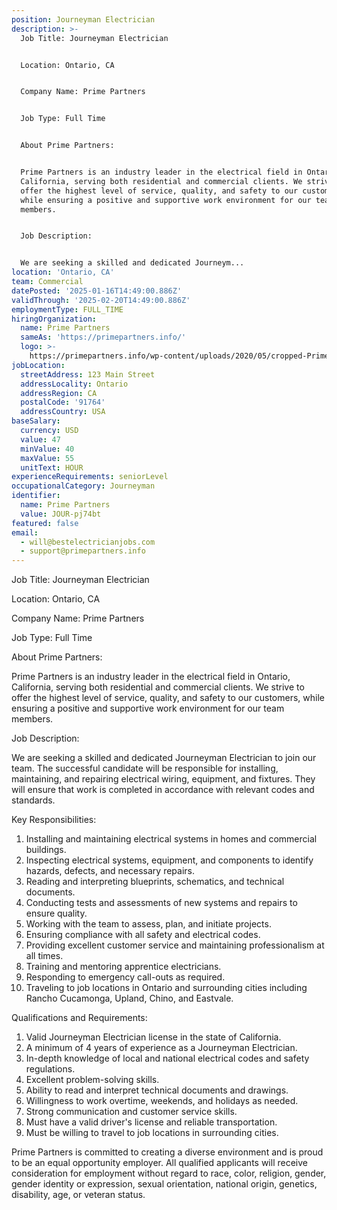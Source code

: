 ```yaml
---
position: Journeyman Electrician
description: >-
  Job Title: Journeyman Electrician


  Location: Ontario, CA


  Company Name: Prime Partners


  Job Type: Full Time


  About Prime Partners:


  Prime Partners is an industry leader in the electrical field in Ontario,
  California, serving both residential and commercial clients. We strive to
  offer the highest level of service, quality, and safety to our customers,
  while ensuring a positive and supportive work environment for our team
  members. 


  Job Description:


  We are seeking a skilled and dedicated Journeym...
location: 'Ontario, CA'
team: Commercial
datePosted: '2025-01-16T14:49:00.886Z'
validThrough: '2025-02-20T14:49:00.886Z'
employmentType: FULL_TIME
hiringOrganization:
  name: Prime Partners
  sameAs: 'https://primepartners.info/'
  logo: >-
    https://primepartners.info/wp-content/uploads/2020/05/cropped-Prime-Partners-Logo-NO-BG-1-1.png
jobLocation:
  streetAddress: 123 Main Street
  addressLocality: Ontario
  addressRegion: CA
  postalCode: '91764'
  addressCountry: USA
baseSalary:
  currency: USD
  value: 47
  minValue: 40
  maxValue: 55
  unitText: HOUR
experienceRequirements: seniorLevel
occupationalCategory: Journeyman
identifier:
  name: Prime Partners
  value: JOUR-pj74bt
featured: false
email:
  - will@bestelectricianjobs.com
  - support@primepartners.info
---
```




Job Title: Journeyman Electrician

Location: Ontario, CA

Company Name: Prime Partners

Job Type: Full Time

About Prime Partners:

Prime Partners is an industry leader in the electrical field in Ontario, California, serving both residential and commercial clients. We strive to offer the highest level of service, quality, and safety to our customers, while ensuring a positive and supportive work environment for our team members. 

Job Description:

We are seeking a skilled and dedicated Journeyman Electrician to join our team. The successful candidate will be responsible for installing, maintaining, and repairing electrical wiring, equipment, and fixtures. They will ensure that work is completed in accordance with relevant codes and standards.

Key Responsibilities:

1. Installing and maintaining electrical systems in homes and commercial buildings.
2. Inspecting electrical systems, equipment, and components to identify hazards, defects, and necessary repairs.
3. Reading and interpreting blueprints, schematics, and technical documents.
4. Conducting tests and assessments of new systems and repairs to ensure quality.
5. Working with the team to assess, plan, and initiate projects.
6. Ensuring compliance with all safety and electrical codes.
7. Providing excellent customer service and maintaining professionalism at all times.
8. Training and mentoring apprentice electricians.
9. Responding to emergency call-outs as required.
10. Traveling to job locations in Ontario and surrounding cities including Rancho Cucamonga, Upland, Chino, and Eastvale.

Qualifications and Requirements:

1. Valid Journeyman Electrician license in the state of California.
2. A minimum of 4 years of experience as a Journeyman Electrician.
3. In-depth knowledge of local and national electrical codes and safety regulations.
4. Excellent problem-solving skills.
5. Ability to read and interpret technical documents and drawings.
6. Willingness to work overtime, weekends, and holidays as needed.
7. Strong communication and customer service skills.
8. Must have a valid driver's license and reliable transportation.
9. Must be willing to travel to job locations in surrounding cities.

Prime Partners is committed to creating a diverse environment and is proud to be an equal opportunity employer. All qualified applicants will receive consideration for employment without regard to race, color, religion, gender, gender identity or expression, sexual orientation, national origin, genetics, disability, age, or veteran status.
